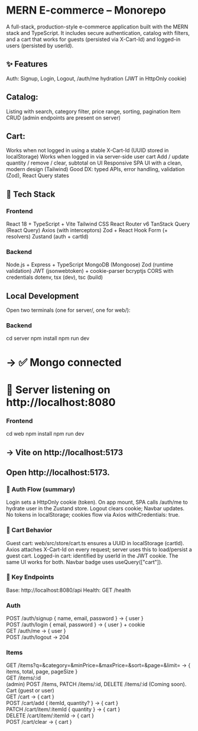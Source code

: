 # MERN E-commerce – Monorepo

A full-stack, production-style e-commerce application built with the MERN stack and TypeScript. It includes secure authentication, catalog with filters, and a cart that works for guests (persisted via X-Cart-Id) and logged-in users (persisted by userId).

## ✨ Features

Auth: Signup, Login, Logout, /auth/me hydration (JWT in HttpOnly cookie)

## Catalog:

Listing with search, category filter, price range, sorting, pagination
Item CRUD (admin endpoints are present on server)

## Cart:

Works when not logged in using a stable X-Cart-Id (UUID stored in localStorage)
Works when logged in via server-side user cart
Add / update quantity / remove / clear, subtotal on UI
Responsive SPA UI with a clean, modern design (Tailwind)
Good DX: typed APIs, error handling, validation (Zod), React Query states

## 🧱 Tech Stack

### Frontend

React 18 + TypeScript + Vite
Tailwind CSS
React Router v6
TanStack Query (React Query)
Axios (with interceptors)
Zod + React Hook Form (+ resolvers)
Zustand (auth + cartId)

### Backend

Node.js + Express + TypeScript
MongoDB (Mongoose)
Zod (runtime validation)
JWT (jsonwebtoken) + cookie-parser
bcryptjs
CORS with credentials
dotenv, tsx (dev), tsc (build)


## Local Development

Open two terminals (one for server/, one for web/):

### Backend

cd server
npm install
npm run dev
# → ✅ Mongo connected
#   🚀 Server listening on http://localhost:8080


### Frontend

cd web
npm install
npm run dev
## → Vite on http://localhost:5173


## Open http://localhost:5173.


### 🔐 Auth Flow (summary)

Login sets a HttpOnly cookie (token).
On app mount, SPA calls /auth/me to hydrate user in the Zustand store.
Logout clears cookie; Navbar updates.
No tokens in localStorage; cookies flow via Axios withCredentials: true.

### 🛒 Cart Behavior

Guest cart: web/src/store/cart.ts ensures a UUID in localStorage (cartId).
Axios attaches X-Cart-Id on every request; server uses this to load/persist a guest cart.
Logged-in cart: identified by userId in the JWT cookie.
The same UI works for both. Navbar badge uses useQuery(["cart"]).

### 🔗 Key Endpoints

Base: http://localhost:8080/api
Health: GET /health

### Auth

POST /auth/signup { name, email, password } → { user }  
POST /auth/login { email, password } → { user } + cookie  
GET /auth/me → { user }  
POST /auth/logout → 204  

### Items

GET /items?q=&category=&minPrice=&maxPrice=&sort=&page=&limit=
→ { items, total, page, pageSize }  
GET /items/:id  
(admin) POST /items, PATCH /items/:id, DELETE /items/:id (Coming soon).  
Cart (guest or user)  
GET /cart → { cart }  
POST /cart/add { itemId, quantity? } → { cart }  
PATCH /cart/item/:itemId { quantity } → { cart }  
DELETE /cart/item/:itemId → { cart }  
POST /cart/clear → { cart }  
